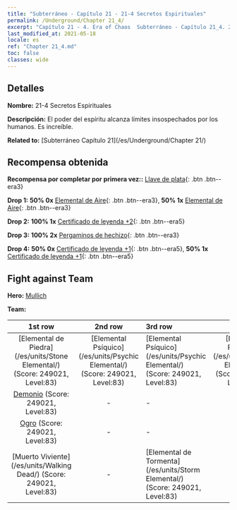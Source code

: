 ```yaml
---
title: "Subterráneo - Capítulo 21 - 21-4 Secretos Espirituales"
permalink: /Underground/Chapter 21_4/
excerpt: "Capítulo 21 - 4. Era of Chaos  Subterráneo - Capítulo 21_4. 21-4 Secretos Espirituales"
last_modified_at: 2021-05-18
locale: es
ref: "Chapter 21_4.md"
toc: false
classes: wide
---
```


## Detalles

 **Nombre:** 21-4 Secretos Espirituales

 **Descripción:** El poder del espíritu alcanza límites insospechados por los humanos. Es increíble.

 **Related to:** [Subterráneo Capítulo 21](/es/Underground/Chapter 21/)

## Recompensa obtenida

 **Recompensa por completar por primera vez::** [Llave de plata](/ItemsES/con_693/){: .btn .btn--era3}

 **Drop 1:** **50% 0x** [Elemental de Aire](/ItemsES/her_448/){: .btn .btn--era3}, **50% 1x** [Elemental de Aire](/ItemsES/her_448/){: .btn .btn--era3}

 **Drop 2:** **100% 1x** [Certificado de leyenda +2](/ItemsES/mat_81/){: .btn .btn--era5}

 **Drop 3:** **100% 2x** [Pergaminos de hechizo](/ItemsES/con_694/){: .btn .btn--era3}

 **Drop 4:** **50% 0x** [Certificado de leyenda +1](/ItemsES/mat_74/){: .btn .btn--era5}, **50% 1x** [Certificado de leyenda +1](/ItemsES/mat_74/){: .btn .btn--era5}


## Fight against Team
 **Hero:** [Mullich](/es/heroes/Mullich/)

 **Team:**


  | 1st row | 2nd row | 3rd row | 4th row |
  |:----:|:----:|:----|:----:|
  | [Elemental de Piedra](/es/units/Stone Elemental/) (Score: 249021, Level:83)  | [Elemental Psíquico](/es/units/Psychic Elemental/) (Score: 249021, Level:83)  | [Elemental Psíquico](/es/units/Psychic Elemental/) (Score: 249021, Level:83)  | [Elemental Psíquico](/es/units/Psychic Elemental/) (Score: 249021, Level:83)  |
  | [Demonio](/es/units/Demon/) (Score: 249021, Level:83)  | - | - | - |
  | [Ogro](/es/units/Ogre/) (Score: 249021, Level:83)  | - | - | - |
  | [Muerto Viviente](/es/units/Walking Dead/) (Score: 249021, Level:83)  | - | [Elemental de Tormenta](/es/units/Storm Elemental/) (Score: 249021, Level:83)  | - |


